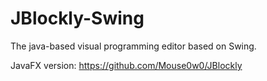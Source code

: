 # JBlockly-Swing
The java-based visual programming editor based on Swing.

JavaFX version: https://github.com/Mouse0w0/JBlockly
